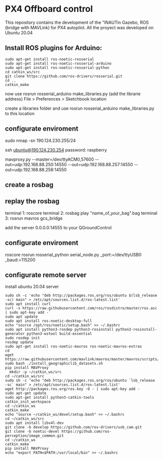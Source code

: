 # PX4 Offboard control
This repository contains the development of the "INAUTin Gazebo, ROS (bridge with MAVLink) for PX4 autopilot. All the proyect was developed on Ubuntu 20.04

## Install ROS plugins for Arduino:
  
  ```
  sudo apt-get install ros-noetic-rosserial
  sudo apt-get install ros-noetic-rosserial-arduino
  sudo apt-get install ros-noetic-rosserial-python
  cd catkin_ws/src
  git clone https://github.com/ros-drivers/rosserial.git
  cd ..
  catkin_make

  ```
  now use rosrun rosserial_arduino make_libraries.py (add the librarie address) 
  File > Preferences > Sketchbook location

  create a libraries folder and use rosrun rosserial_arduino make_libraries.py to this location

  ## configurate enviroment

  sudo nmap -sn 190.124.230.255/24

  ssh ubuntu@190.124.230.254
  password: raspberry

  
  mavproxy.py --master=/dev/ttyACM0,57600 --out=udp:192.168.88.250:14550 --out=udp:192.168.88.257:14550 --out=udp:192.168.88.258:14550
  

  ## create a rosbag


  ## replay the rosbag

  terminal 1:
  roscore
  terminal 2:
  rosbag play "name_of_your_bag".bag
  terminal 3:
  rosrun mavros gcs_bridge

  add the server 0.0.0.0:14555 to your QGroundControl

  ## configurate enviroment

  roscore
  rosrun rosserial_python serial_node.py _port:=/dev/ttyUSB0 _baud:=115200

  ## configurate remote server

  install ubuntu 20.04 server
  ```
  sudo sh -c 'echo "deb http://packages.ros.org/ros/ubuntu $(lsb_release -sc) main" > /etc/apt/sources.list.d/ros-latest.list'
  sudo apt install curl 
  curl -s https://raw.githubusercontent.com/ros/rosdistro/master/ros.asc | sudo apt-key add -`
  sudo apt update
  sudo apt install ros-noetic-desktop-full
  echo "source /opt/ros/noetic/setup.bash" >> ~/.bashrc
  sudo apt install python3-rosdep python3-rosinstall python3-rosinstall-generator python3-wstool build-essential
  sudo rosdep init
  rosdep update
  sudo apt-get install ros-noetic-mavros ros-noetic-mavros-extras
  cd
  wget https://raw.githubusercontent.com/mavlink/mavros/master/mavros/scripts/install_geographiclib_datasets.sh
  sudo bash ./install_geographiclib_datasets.sh 
  pip install MAVProxy
￼ mkdir -p ~/catkin_ws/src
  cd ~/catkin_ws/src
  sudo sh -c 'echo "deb http://packages.ros.org/ros/ubuntu `lsb_release -sc` main" > /etc/apt/sources.list.d/ros-latest.list'
  wget http://packages.ros.org/ros.key -O - | sudo apt-key add -
  sudo apt-get update
  sudo apt-get install python3-catkin-tools
  catkin_init_workspace
  cd ~/catkin_ws
  catkin_make
  echo "source ~/catkin_ws/devel/setup.bash" >> ~/.bashrc
  cd ~/catkin_ws/src
  sudo apt install libv4l-dev
  git clone -b develop https://github.com/ros-drivers/usb_cam.git
  git clone -b noetic-devel https://github.com/ros-perception/image_common.git
  cd ~/catkin_ws
  catkin_make
  pip install MAVProxy
  echo "export PATH=$PATH:/usr/local/bin" >> ~/.bashrc
  ``` 

  
  

 




